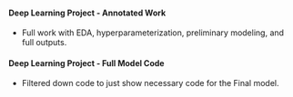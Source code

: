 #### Deep Learning Project - Annotated Work
- Full work with EDA, hyperparameterization, preliminary modeling, and full outputs.

#### Deep Learning Project - Full Model Code
- Filtered down code to just show necessary code for the Final model.
